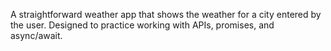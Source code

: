 A straightforward weather app that shows the weather for a city entered by the user.
Designed to practice working with APIs, promises, and async/await.

